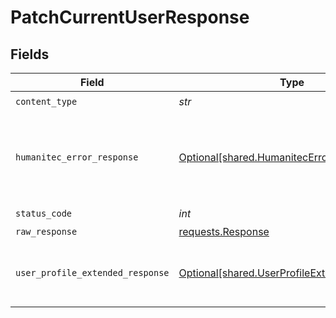 # PatchCurrentUserResponse


## Fields

| Field                                                                                              | Type                                                                                               | Required                                                                                           | Description                                                                                        |
| -------------------------------------------------------------------------------------------------- | -------------------------------------------------------------------------------------------------- | -------------------------------------------------------------------------------------------------- | -------------------------------------------------------------------------------------------------- |
| `content_type`                                                                                     | *str*                                                                                              | :heavy_check_mark:                                                                                 | N/A                                                                                                |
| `humanitec_error_response`                                                                         | [Optional[shared.HumanitecErrorResponse]](../../models/shared/humanitecerrorresponse.md)           | :heavy_minus_sign:                                                                                 | The request was invalid or the payload malformed.<br/><br/>                                        |
| `status_code`                                                                                      | *int*                                                                                              | :heavy_check_mark:                                                                                 | N/A                                                                                                |
| `raw_response`                                                                                     | [requests.Response](https://requests.readthedocs.io/en/latest/api/#requests.Response)              | :heavy_minus_sign:                                                                                 | N/A                                                                                                |
| `user_profile_extended_response`                                                                   | [Optional[shared.UserProfileExtendedResponse]](../../models/shared/userprofileextendedresponse.md) | :heavy_minus_sign:                                                                                 | The extended user profile of the user.<br/><br/>                                                   |